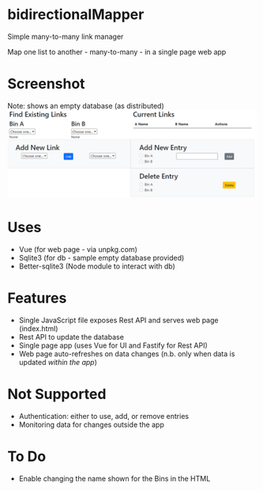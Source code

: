 # bidirectionalMapper
Simple many-to-many link manager

Map one list to another - many-to-many - in a single page web app
# Screenshot
Note: shows an empty database (as distributed)
![Sample screenshot - empty database](./screenshot.png)

# Uses
- Vue (for web page - via unpkg.com)
- Sqlite3 (for db - sample empty database provided)
- Better-sqlite3 (Node module to interact with db)
# Features
- Single JavaScript file exposes Rest API and serves web page (index.html)
- Rest API to update the database
- Single page app (uses Vue for UI and Fastify for Rest API)
- Web page auto-refreshes on data changes (n.b. only when data is updated _within the app_)
# Not Supported
- Authentication: either to use, add, or remove entries
- Monitoring data for changes outside the app
# To Do
- Enable changing the name shown for the Bins in the HTML
